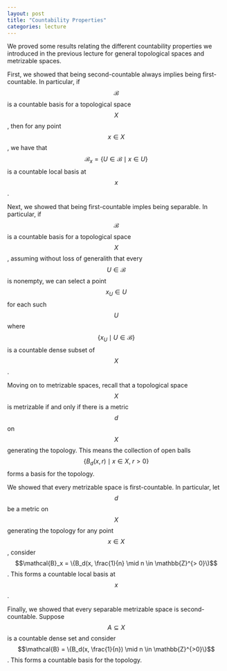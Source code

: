 ```yaml
---
layout: post
title: "Countability Properties"
categories: lecture
---
```


We proved some results relating the different countability properties we introduced in the previous lecture for general topological spaces and metrizable spaces.

First, we showed that being second-countable always implies being first-countable. 
In particular, if $$\mathcal{B}$$ is a countable basis for a topological space $$X$$, then for any point $$x \in X$$, we have that $$\mathcal{B}_x = \{U \in \mathcal{B} \mid x \in U\}$$ is a countable local basis at $$x$$.

Next, we showed that being first-countable imples being separable.
In particular, if $$\mathcal{B}$$ is a countable basis for a topological space $$X$$, assuming without loss of generalith that every $$U \in \mathcal{B}$$ is nonempty, we can select a point $$x_U \in U$$ for each such $$U$$ where $$\{x_U \mid U \in \mathcal{B}\}$$ is a countable dense subset of $$X$$.

Moving on to metrizable spaces, recall that a topological space $$X$$ is metrizable if and only if there is a metric $$d$$ on $$X$$ generating the topology. This means the collection of open balls $$\{B_d(x, r) \mid x \in X, \; r > 0\}$$ forms a basis for the topology.

We showed that every metrizable space is first-countable.
In particular, let $$d$$ be a metric on $$X$$ generating the topology for any point $$x \in X$$, consider $$\mathcal{B}_x = \{B_d(x, \frac{1}{n} \mid n \in \mathbb{Z}^{> 0}\)$$.
This forms a countable local basis at $$x$$.

Finally, we showed that every separable metrizable space is second-countable.
Suppose $$A \subseteq X$$ is a countable dense set and consider $$\mathcal{B} = \{B_d(x, \frac{1}{n}) \mid n \in \mathbb{Z}^{>0}\}$$.
This forms a countable basis for the topology.